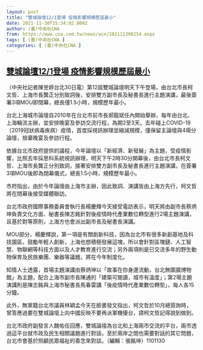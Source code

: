 ```yaml
---
layout: post
title: "雙城論壇12/1登場 疫情影響規模歷屆最小"
date: 2021-11-30T15:34:02.000Z
author: (臺)中央社CNA
from: https://www.cna.com.tw/news/acn/202111300254.aspx
tags: [ (臺)中央社CNA ]
categories: [ (臺)中央社CNA ]
---
```

<!--1638286442000-->
[雙城論壇12/1登場 疫情影響規模歷屆最小](https://www.cna.com.tw/news/acn/202111300254.aspx)
------

<div>
<div></div><div><p>（中央社記者陳昱婷台北30日電）第12屆雙城論壇明天下午登場，由台北市長柯文哲、上海市長龔正分別致詞後，安排雙方副市長及秘書長進行主題演講，最後簽署3項MOU即閉幕，總長僅1.5小時，規模歷年最小。</p><p>台北上海城市論壇自2010年在台北市前市長郝龍斌任內開始舉辦，每年由台北、上海輪流主辦，並安排晚宴及參訪交流行程，為期2至3天。去年碰上COVID-19（2019冠狀病毒疾病）疫情，首度採視訊辦理並縮減規模，僅保留主論壇與4場分論壇，捨棄晚宴及參訪行程。</p><p>依據台北市政府提供的議程，今年論壇以「新經濟、新發展」為主題，受疫情影響，比照去年採思科系統視訊辦理，明天下午2時30分開幕後，由台北市長柯文哲、上海市長龔正分別致詞，接著安排雙方副市長及秘書長進行主題演講，在簽署3項MOU後即為閉幕儀式，總長1.5小時，規模歷年最小。</p><p>市府指出，由於今年論壇由上海市主辦，因此致詞、演講皆由上海方先行，柯文哲將在閉幕後接受媒體聯訪。</p><p>台北市政府國際事務委員會執行長楊慶輝今天接受電訪表示，明天將由副市長蔡炳坤負責文化方面、秘書長陳志銘針對後疫情時代產業數位轉型進行2場主題演講，且基於對等原則，上海方也會派出副市長及秘書長演講。</p><p>MOU部分，楊慶輝說，第一項是有關創新科技，因為台北市有很多新創基地及科技園區，鼓勵年輕人創新，上海也想積極發展這塊，所以會針對區塊鏈、人工智慧、物聯網等科技方面以及人才教育進行交流；另外兩項則是已交流多年的野生動物保育及民族樂團、樂器等議題，將在今年制度化。</p><p>知情人士透露，首場主題演講由蔡炳坤以「故事在你身邊流動，台北無圍牆博物館」為主題，配合上海市副市長陳通的「建築可閱讀，城市有溫度」；第2場主題演講則是陳志銘與上海市秘書長馬春雷講「後疫情時代產業數位轉型」，每人各15分鐘。</p><p>此外，無黨籍台北市議員林穎孟今天在臉書發文指出，柯文哲於10月總質詢時，曾答應過要在雙城論壇上向中國反映不要再派軍機擾台，請柯文哲記得說到做到。</p><p>台北市政府副發言人魏佑任回應，雙城論壇為台北和上海兩市交流的平台，兩市透過這平台就市政及民生相關議題進行對話，至於兩岸之間也需要對話的其它問題，台北市會基於照顧民眾福祉的善念來對談。（編輯：張銘坤）1101130</p></div>
</div>
